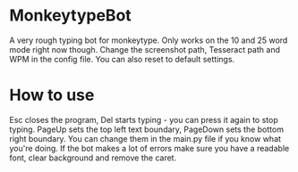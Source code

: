 # MonkeytypeBot
A very rough typing bot for monkeytype. Only works on the 10 and 25 word mode right now though.
Change the screenshot path, Tesseract path and WPM in the config file. You can also reset to default settings.

# How to use
Esc closes the program, Del starts typing - you can press it again to stop typing.
PageUp sets the top left text boundary, PageDown sets the bottom right boundary. You can change them in the main.py file if you know what you're doing.
If the bot makes a lot of errors make sure you have a readable font, clear background and remove the caret.
